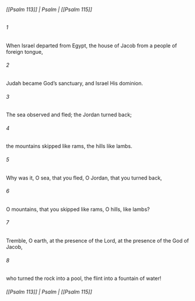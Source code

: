 ###### [[Psalm 113]] | Psalm | [[Psalm 115]]

###### 1
When Israel departed from Egypt, the house of Jacob from a people of foreign tongue,
###### 2
Judah became God’s sanctuary, and Israel His dominion.
###### 3
The sea observed and fled; the Jordan turned back;
###### 4
the mountains skipped like rams, the hills like lambs.
###### 5
Why was it, O sea, that you fled, O Jordan, that you turned back,
###### 6
O mountains, that you skipped like rams, O hills, like lambs?
###### 7
Tremble, O earth, at the presence of the Lord, at the presence of the God of Jacob,
###### 8
who turned the rock into a pool, the flint into a fountain of water!

###### [[Psalm 113]] | Psalm | [[Psalm 115]]
